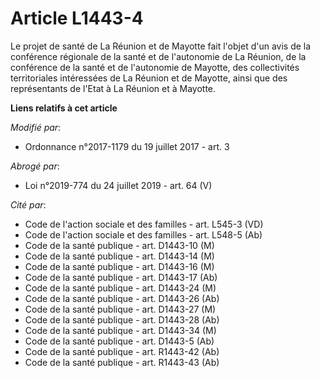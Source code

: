 # Article L1443-4

Le projet de santé de La Réunion et de Mayotte fait l'objet d'un avis de la conférence régionale de la santé et de
l'autonomie de La Réunion, de la conférence de la santé et de l'autonomie de Mayotte, des collectivités territoriales
intéressées de La Réunion et de Mayotte, ainsi que des représentants de l'Etat à La Réunion et à Mayotte.

**Liens relatifs à cet article**

_Modifié par_:

  - Ordonnance n°2017-1179 du 19 juillet 2017 - art. 3

_Abrogé par_:

  - Loi n°2019-774 du 24 juillet 2019 - art. 64 (V)

_Cité par_:

  - Code de l'action sociale et des familles - art. L545-3 (VD)
  - Code de l'action sociale et des familles - art. L548-5 (Ab)
  - Code de la santé publique - art. D1443-10 (M)
  - Code de la santé publique - art. D1443-14 (M)
  - Code de la santé publique - art. D1443-16 (M)
  - Code de la santé publique - art. D1443-17 (Ab)
  - Code de la santé publique - art. D1443-24 (M)
  - Code de la santé publique - art. D1443-26 (Ab)
  - Code de la santé publique - art. D1443-27 (M)
  - Code de la santé publique - art. D1443-28 (Ab)
  - Code de la santé publique - art. D1443-34 (M)
  - Code de la santé publique - art. D1443-5 (Ab)
  - Code de la santé publique - art. R1443-42 (Ab)
  - Code de la santé publique - art. R1443-43 (Ab)
